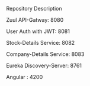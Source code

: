 Repository Description

Zuul API-Gatway: 8080

User Auth with JWT: 8081

Stock-Details Service: 8082

Company-Details Service: 8083

Eureka Discovery-Server: 8761

Angular : 4200
